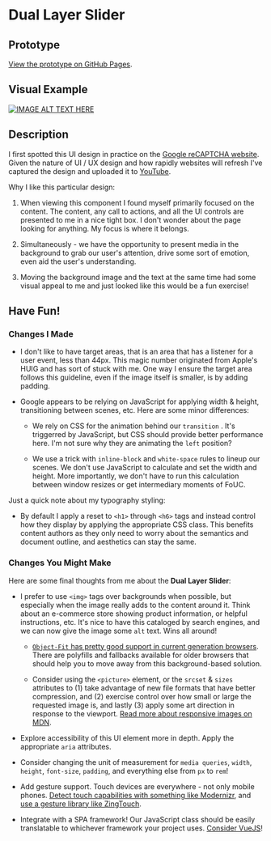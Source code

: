 # Dual Layer Slider

## Prototype

[View the prototype on GitHub Pages](https://markadrake.github.io/web-ui-sequenced-content/src/dual-layer-slider/dual-layer-slider.html).

## Visual Example
[![IMAGE ALT TEXT HERE](https://img.youtube.com/vi/bktcZFpFFp4/0.jpg)](https://www.youtube.com/watch?v=bktcZFpFFp4)

## Description

I first spotted this UI design in practice on the [Google reCAPTCHA website](https://www.google.com/recaptcha/intro/). Given the nature of UI / UX design and how rapidly websites will refresh I've captured the design and uploaded it to [YouTube](http://www.youtube.com/watch?v=bktcZFpFFp4).

Why I like this particular design:

1. When viewing this component I found myself primarily focused on the content. The content, any call to actions, and all the UI controls are presented to me in a nice tight box. I don't wonder about the page looking for anything. My focus is where it belongs.

2. Simultaneously - we have the opportunity to present media in the background to grab our user's attention, drive some sort of emotion, even aid the user's understanding.

3. Moving the background image and the text at the same time had some visual appeal to me and just looked like this would be a fun exercise!

## Have Fun!

### Changes I Made

- I don't like to have target areas, that is an area that has a listener for a user event, less than 44px. This magic number originated from Apple's HUIG and has sort of stuck with me. One way I ensure the target area follows this guideline, even if the image itself is smaller, is by adding padding.

- Google appears to be relying on JavaScript for applying width & height, transitioning between scenes, etc. Here are some minor differences:

  - We rely on CSS for the animation behind our `transition` . It's triggerred by JavaScript, but CSS should provide better performance here. I'm not sure why they are animating the `left` position?

  - We use a trick with `inline-block` and `white-space` rules to lineup our scenes. We don't use JavaScript to calculate and set the width and height. More importantly, we don't have to run this calculation between window resizes or get intermediary moments of FoUC.

Just a quick note about my typography styling:

- By default I apply a reset to `<h1>` through `<h6>` tags and instead control how they display by applying the appropriate CSS class. This benefits content authors as they only need to worry about the semantics and document outline, and aesthetics can stay the same.

### Changes You Might Make

Here are some final thoughts from me about the **Dual Layer Slider**:

- I prefer to use `<img>` tags over backgrounds when possible, but especially when the image really adds to the content around it. Think about an e-commerce store showing product information, or helpful instructions, etc. It's nice to have this cataloged by search engines, and we can now give the image some `alt` text. Wins all around!

  - [`Object-Fit` has pretty good support in current generation browsers](https://caniuse.com/#feat=object-fit). There are polyfills and fallbacks available for older browsers that should help you to move away from this background-based solution.

  - Consider using the `<picture>` element, or the `srcset` & `sizes` attributes to (1) take advantage of new file formats that have better compression, and (2) exercise control over how small or large the requested image is, and lastly (3) apply some art direction in response to the viewport. [Read more about responsive images on MDN](https://developer.mozilla.org/en-US/docs/Learn/HTML/Multimedia_and_embedding/Responsive_images).

- Explore accessibility of this UI element more in depth. Apply the appropriate `aria` attributes.

- Consider changing the unit of measurement for `media queries`, `width`, `height`, `font-size`, `padding`, and everything else from `px` to `rem`!

- Add gesture support. Touch devices are everywhere - not only mobile phones. [Detect touch capabilities with something like Modernizr](https://modernizr.com/), and [use a gesture library like ZingTouch](http://zingchart.github.io/zingtouch/).

- Integrate with a SPA framework! Our JavaScript class should be easily translatable to whichever framework your project uses. [Consider VueJS](https://vuejs.org/)!